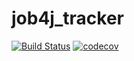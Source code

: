 # job4j_tracker
[![Build Status](https://www.travis-ci.com/KirillBelyaev74/job4j_tracker.svg?branch=master)](https://www.travis-ci.com/KirillBelyaev74/job4j_tracker)
[![codecov](https://codecov.io/gh/KirillBelyaev74/job4j_tracker/branch/master/graph/badge.svg?token=QVQKQLLSGB)](https://codecov.io/gh/KirillBelyaev74/job4j_tracker)

